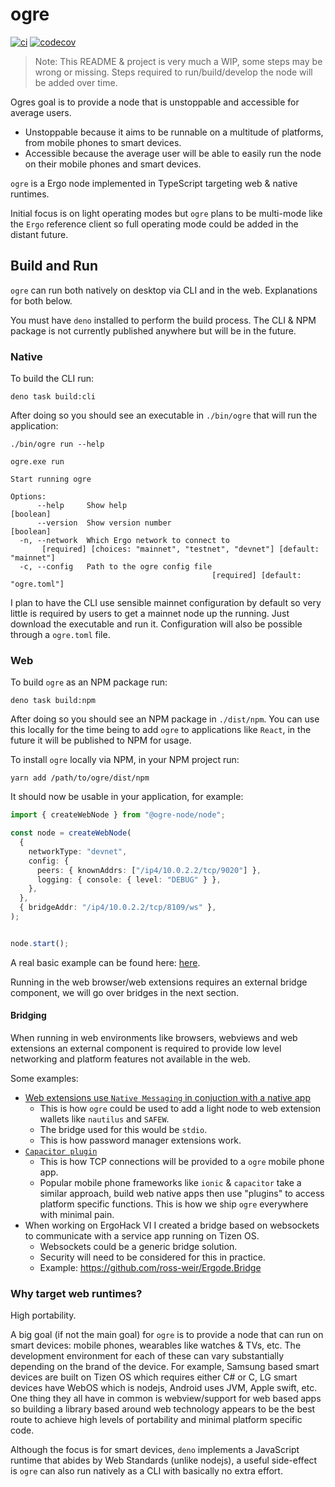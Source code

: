 # ogre

[![ci](https://github.com/ross-weir/ogre/actions/workflows/ci.yml/badge.svg)](https://github.com/ross-weir/ogre/actions/workflows/ci.yml) [![codecov](https://codecov.io/gh/ross-weir/ogre/branch/main/graph/badge.svg?token=9LGTORWR68)](https://codecov.io/gh/ross-weir/ogre)

> Note: This README & project is very much a WIP, some steps may be wrong or missing. Steps required to run/build/develop the node will be added over time.

Ogres goal is to provide a node that is unstoppable and accessible for average users. 

- Unstoppable because it aims to be runnable on a multitude of platforms, from mobile phones to smart devices.
- Accessible because the average user will be able to easily run the node on their mobile phones and smart devices.

`ogre` is a Ergo node implemented in TypeScript targeting web &
native runtimes.

Initial focus is on light operating modes but `ogre` plans to be multi-mode like the `Ergo` reference client so full operating mode could be
added in the distant future.

## Build and Run

`ogre` can run both natively on desktop via CLI and in the web. Explanations for both below.

You must have `deno` installed to perform the build process. The CLI & NPM package is not currently published anywhere but will be in the future.

### Native

To build the CLI run:

```
deno task build:cli
```

After doing so you should see an executable in `./bin/ogre` that will run the application:

```
./bin/ogre run --help

ogre.exe run

Start running ogre

Options:
      --help     Show help                                             [boolean]
      --version  Show version number                                   [boolean]
  -n, --network  Which Ergo network to connect to
       [required] [choices: "mainnet", "testnet", "devnet"] [default: "mainnet"]
  -c, --config   Path to the ogre config file
                                             [required] [default: "ogre.toml"]
```

I plan to have the CLI use sensible mainnet configuration by default so very little is required by users to get a mainnet
node up the running. Just download the executable and run it. Configuration will also be possible through a `ogre.toml` file.

### Web

To build `ogre` as an NPM package run:

```
deno task build:npm
```

After doing so you should see an NPM package in `./dist/npm`. You can use this locally for the time being to add `ogre` to applications
like `React`, in the future it will be published to NPM for usage.

To install `ogre` locally via NPM, in your NPM project run:

```
yarn add /path/to/ogre/dist/npm
```

It should now be usable in your application, for example:

```ts
import { createWebNode } from "@ogre-node/node";

const node = createWebNode(
  {
    networkType: "devnet",
    config: {
      peers: { knownAddrs: ["/ip4/10.0.2.2/tcp/9020"] },
      logging: { console: { level: "DEBUG" } },
    },
  },
  { bridgeAddr: "/ip4/10.0.2.2/tcp/8109/ws" },
);


node.start();
```

A real basic example can be found here: [here](https://github.com/ross-weir/Ergode.Tizen/tree/main/ErgodeTizenUI).

Running in the web browser/web extensions requires an external bridge component, we will go over bridges in the next section.

#### Bridging

When running in web environments like browsers, webviews and web extensions an external component is required to provide low level networking and platform features not available
in the web.

Some examples:

- [Web extensions use `Native Messaging` in conjuction with a native app](https://developer.mozilla.org/en-US/docs/Mozilla/Add-ons/WebExtensions/Native_messaging)
  - This is how `ogre` could be used to add a light node to web extension wallets like `nautilus` and `SAFEW`.
  - The bridge used for this would be `stdio`.
  - This is how password manager extensions work.
- [`Capacitor plugin`](https://capacitorjs.com/docs/plugins)
  - This is how TCP connections will be provided to a `ogre` mobile phone app.
  - Popular mobile phone frameworks like `ionic` & `capacitor` take a similar approach, build web native apps then use "plugins" to access platform specific functions. This is how we ship `ogre` everywhere with minimal pain.
- When working on ErgoHack VI I created a bridge based on websockets to communicate with a service app running on Tizen OS.
  - Websockets could be a generic bridge solution.
  - Security will need to be considered for this in practice.
  - Example: https://github.com/ross-weir/Ergode.Bridge

### Why target web runtimes?

High portability.

A big goal (if not the main goal) for `ogre` is to provide a node that can run on smart devices:
mobile phones, wearables like watches & TVs, etc. The development environment
for each of these can vary substantially depending on the brand of the device.
For example, Samsung based smart devices are built on Tizen OS which requires
either C# or C, LG smart devices have WebOS which is nodejs, Android uses JVM,
Apple swift, etc. One thing they all have in common is webview/support for web
based apps so building a library based around web technology appears to be the
best route to achieve high levels of portability and minimal platform specific
code.

Although the focus is for smart devices,  `deno` implements a JavaScript runtime that abides by Web Standards (unlike nodejs),
a useful side-effect is `ogre` can also run natively as a CLI with basically no extra effort.
